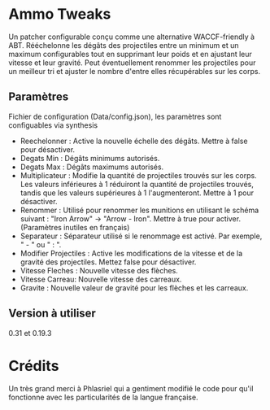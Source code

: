 # Ammo Tweaks
Un patcher configurable conçu comme une alternative WACCF-friendly à ABT.
Rééchelonne les dégâts des projectiles entre un minimum et un maximum configurables tout en supprimant leur poids et en ajustant leur vitesse et leur gravité.
Peut éventuellement renommer les projectiles pour un meilleur tri et ajuster le nombre d'entre elles récupérables sur les corps.

## Paramètres
Fichier de configuration (Data/config.json), les paramètres sont configuables via synthesis
- Reechelonner : Active la nouvelle échelle des dégâts. Mettre à false pour désactiver.
- Degats Min : Dégâts minimums autorisés.
- Degats Max : Dégâts maximums autorisés.
- Multiplicateur : Modifie la quantité de projectiles trouvés sur les corps. Les valeurs inférieures à 1 réduiront la quantité de projectiles trouvés, tandis que les valeurs supérieures à 1 l'augmenteront. Mettre à 1 pour désactiver.
- Renommer : Utilisé pour renommer les munitions en utilisant le schéma suivant : "Iron Arrow" -> "Arrow - Iron". Mettre à true pour activer.(Paramètres inutiles en français)
- Separateur : Séparateur utilisé si le renommage est activé. Par exemple, " - " ou " : ".
- Modifier Projectiles : Active les modifications de la vitesse et de la gravité des projectiles. Mettez false pour désactiver.
- Vitesse Fleches : Nouvelle vitesse des flèches.
- Vitesse Carreau: Nouvelle vitesse des carreaux.
- Gravite : Nouvelle valeur de gravité pour les flèches et les carreaux.

## Version à utiliser
0.31 et 0.19.3

# Crédits
Un très grand merci à Phlasriel qui a gentiment modifié le code pour qu'il fonctionne avec les particularités de la langue française.

